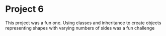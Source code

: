 # Project 6
This project was a fun one. Using classes and inheritance to create objects representing shapes with varying numbers of sides was a fun challenge
